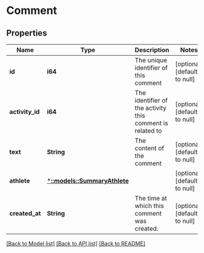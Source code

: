 # Comment

## Properties
Name | Type | Description | Notes
------------ | ------------- | ------------- | -------------
**id** | **i64** | The unique identifier of this comment | [optional] [default to null]
**activity_id** | **i64** | The identifier of the activity this comment is related to | [optional] [default to null]
**text** | **String** | The content of the comment | [optional] [default to null]
**athlete** | [***::models::SummaryAthlete**](SummaryAthlete.md) |  | [optional] [default to null]
**created_at** | **String** | The time at which this comment was created. | [optional] [default to null]

[[Back to Model list]](../README.md#documentation-for-models) [[Back to API list]](../README.md#documentation-for-api-endpoints) [[Back to README]](../README.md)


